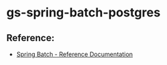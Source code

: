 # gs-spring-batch-postgres

## Reference:

* [Spring Batch - Reference Documentation](https://docs.spring.io/spring-batch/docs/current/reference/html/index.html)